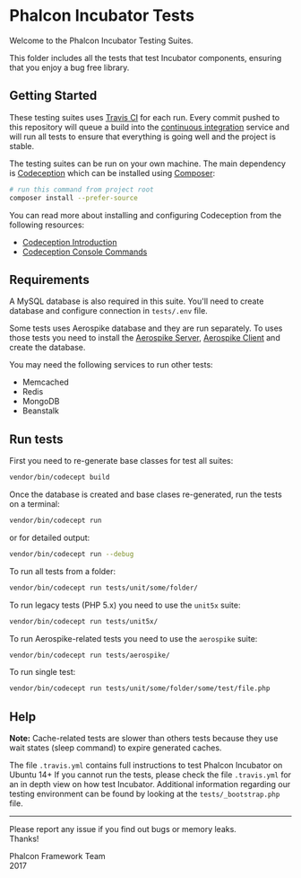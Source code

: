 # Phalcon Incubator Tests

Welcome to the Phalcon Incubator Testing Suites.

This folder includes all the tests that test Incubator components, ensuring that you enjoy a bug free library.

## Getting Started

These testing suites uses [Travis CI](https://travis-ci.org/phalcon/incubator) for each run. Every commit pushed to this repository will queue a build into the [continuous integration](https://en.wikipedia.org/wiki/Continuous_integration) service and will run all tests to ensure that everything is going well and the project is stable.

The testing suites can be run on your own machine. The main dependency is [Codeception](http://codeception.com/) which can be installed using [Composer](http://getcomposer.org/):

```bash
# run this command from project root
composer install --prefer-source
```

You can read more about installing and configuring Codeception from the following resources:

* [Codeception Introduction](http://codeception.com/docs/01-Introduction)
* [Codeception Console Commands](http://codeception.com/docs/reference/Commands)

## Requirements

A MySQL database is also required in this suite. You'll need to create database and configure connection in `tests/.env` file.

Some tests uses Aerospike database and they are run separately. To uses those tests you need to install the [Aerospike Server](https://www.aerospike.com/download/server), [Aerospike Client](https://www.aerospike.com/download/client/php) and create the database.

You may need the following services to run other tests:

* Memcached
* Redis
* MongoDB
* Beanstalk

## Run tests

First you need to re-generate base classes for test all suites:

```bash
vendor/bin/codecept build
```

Once the database is created and base clases re-generated, run the tests on a terminal:

```bash
vendor/bin/codecept run
```

or for detailed output:

```bash
vendor/bin/codecept run --debug
```

To run all tests from a folder:

```bash
vendor/bin/codecept run tests/unit/some/folder/
```

To run legacy tests (PHP 5.x) you need to use the `unit5x` suite:

```bash
vendor/bin/codecept run tests/unit5x/
```

To run Aerospike-related tests you need to use the `aerospike` suite:

```bash
vendor/bin/codecept run tests/aerospike/
```

To run single test:

```bash
vendor/bin/codecept run tests/unit/some/folder/some/test/file.php
```

## Help

**Note:** Cache-related tests are slower than others tests because they use wait states (sleep command) to expire generated caches.

The file `.travis.yml` contains full instructions to test Phalcon Incubator on Ubuntu 14+
If you cannot run the tests, please check the file `.travis.yml` for an in depth view on how test Incubator.
Additional information regarding our testing environment can be found by looking at the `tests/_bootstrap.php` file.

<hr>
Please report any issue if you find out bugs or memory leaks.<br>Thanks!

Phalcon Framework Team<br>2017
